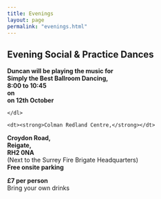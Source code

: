 ```yaml
---
title: Evenings
layout: page
permalink: "evenings.html"
---
```



<article class="grid_12 center-text">
<h2>Evening Social & Practice Dances</h2>
</article>

<article class="grid_6 center-text padded-bottom">
  <dl>
    <dl>
      <dt><strong>Duncan will be playing the music for</strong></dt>
      <dt><strong>Simply the Best Ballroom Dancing,</strong></dt>
      <dt><strong>8:00 to 10:45</strong></dt>
      <dt><strong>on</strong></dt>
   <dt><strong>on 12th October</strong></dt>

   
    </dl>
  </dl>
</article>


<article class="grid_6 center-text padded-bottom">
  <dl>

    <dt><strong>Colman Redland Centre,</strong></dt>
<dt><strong>Croydon Road,</strong></dt>
<dt><strong>Reigate,</strong></dt>
<dt><strong>RH2 0NA</strong></dt>
<dt>(Next to the Surrey Fire Brigate Headquarters)</dt>
<dt><strong>Free onsite parking</strong></dt>
  </dl>
</article>

<article class="grid_12 center-text padded-bottom">
<dl>
<dt><strong>£7 per person</strong></dt>
 <dt>Bring your own drinks</dt>
</dl>

</article>

